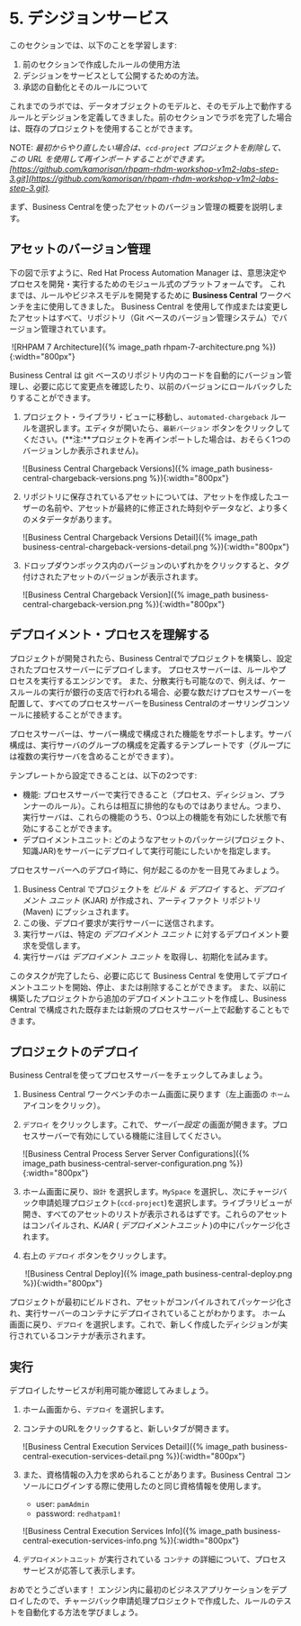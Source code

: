 
# 5. デシジョンサービス

このセクションでは、以下のことを学習します:

1. 前のセクションで作成したルールの使用方法
2. デシジョンをサービスとして公開するための方法。
3. 承認の自動化とそのルールについて

これまでのラボでは、データオブジェクトのモデルと、そのモデル上で動作するルールとデシジョンを定義してきました。前のセクションでラボを完了した場合は、既存のプロジェクトを使用することができます。

NOTE: _最初からやり直したい場合は、`ccd-project` プロジェクトを削除して、この URL を使用して再インポートすることができます。[https://github.com/kamorisan/rhpam-rhdm-workshop-v1m2-labs-step-3.git](https://github.com/kamorisan/rhpam-rhdm-workshop-v1m2-labs-step-3.git)._

まず、Business Centralを使ったアセットのバージョン管理の概要を説明します。

## アセットのバージョン管理

下の図で示すように、Red Hat Process Automation Manager は、意思決定やプロセスを開発・実行するためのモジュール式のプラットフォームです。
これまでは、ルールやビジネスモデルを開発するために **Business Central** ワークベンチを主に使用してきました。
Business Central を使用して作成または変更したアセットはすべて、リポジトリ（Git ベースのバージョン管理システム）でバージョン管理されています。

​	![RHPAM 7 Architecture]({% image_path rhpam-7-architecture.png %}){:width="800px"}

Business Central は git ベースのリポジトリ内のコードを自動的にバージョン管理し、必要に応じて変更点を確認したり、以前のバージョンにロールバックしたりすることができます。

1. プロジェクト・ライブラリ・ビューに移動し、`automated-chargeback` ルールを選択します。エディタが開いたら、`最新バージョン` ボタンをクリックしてください。(**注:**プロジェクトを再インポートした場合は、おそらく1つのバージョンしか表示されません)。

     ![Business Central Chargeback Versions]({% image_path business-central-chargeback-versions.png %}){:width="800px"}

2. リポジトリに保存されているアセットについては、アセットを作成したユーザーの名前や、アセットが最終的に修正された時刻やデータなど、より多くのメタデータがあります。

     ![Business Central Chargeback Versions Detail]({% image_path business-central-chargeback-versions-detail.png %}){:width="800px"}

3. ドロップダウンボックス内のバージョンのいずれかをクリックすると、タグ付けされたアセットのバージョンが表示されます。

     ![Business Central Chargeback Version]({% image_path business-central-chargeback-version.png %}){:width="800px"}

## デプロイメント・プロセスを理解する

プロジェクトが開発されたら、Business Centralでプロジェクトを構築し、設定されたプロセスサーバーにデプロイします。
プロセスサーバーは、ルールやプロセスを実行するエンジンです。
また、分散実行も可能なので、例えば、ケースルールの実行が銀行の支店で行われる場合、必要な数だけプロセスサーバーを配置して、すべてのプロセスサーバーをBusiness Centralのオーサリングコンソールに接続することができます。

プロセスサーバーは、サーバー構成で構成された機能をサポートします。サーバ構成は、実行サーバのグループの構成を定義するテンプレートです（グループには複数の実行サーバを含めることができます）。

テンプレートから設定できることは、以下の2つです:

  - 機能: プロセスサーバーで実行できること（プロセス、ディシジョン、プランナーのルール）。これらは相互に排他的なものではありません。つまり、実行サーバは、これらの機能のうち、0つ以上の機能を有効にした状態で有効にすることができます。
  - デプロイメントユニット: どのようなアセットのパッケージ(プロジェクト、知識JAR)をサーバーにデプロイして実行可能にしたいかを指定します。


プロセスサーバーへのデプロイ時に、何が起こるのかを一目見てみましょう。

1. Business Central でプロジェクトを _ビルド ＆ デプロイ_ すると、_デプロイメント ユニット_ (KJAR) が作成され、アーティファクト リポジトリ (Maven) にプッシュされます。
2. この後、デプロイ要求が実行サーバーに送信されます。
3. 実行サーバは、特定の _デプロイメント ユニット_ に対するデプロイメント要求を受信します。
4. 実行サーバは _デプロイメント ユニット_ を取得し、初期化を試みます。

このタスクが完了したら、必要に応じて Business Central を使用してデプロイメントユニットを開始、停止、または削除することができます。
また、以前に構築したプロジェクトから追加のデプロイメントユニットを作成し、Business Central で構成された既存または新規のプロセスサーバー上で起動することもできます。

## プロジェクトのデプロイ

Business Centralを使ってプロセスサーバーをチェックしてみましょう。

1. Business Central ワークベンチのホーム画面に戻ります（左上画面の `ホーム` アイコンをクリック）。

2. `デプロイ` をクリックします。これで、_サーバー設定_ の画面が開きます。プロセスサーバーで有効にしている機能に注目してください。

   ![Business Central Process Server Server Configurations]({% image_path business-central-server-configuration.png %}){:width="800px"}

3. ホーム画面に戻り、`設計` を選択します。`MySpace` を選択し、次にチャージバック申請処理プロジェクト(`ccd-project`)を選択します。ライブラリビューが開き、すべてのアセットのリストが表示されるはずです。これらのアセットはコンパイルされ、_KJAR_ ( _デプロイメントユニット_ )の中にパッケージ化されます。

4. 右上の `デプロイ` ボタンをクリックします。

    ​	![Business Central Deploy]({% image_path business-central-deploy.png %}){:width="800px"}

プロジェクトが最初にビルドされ、アセットがコンパイルされてパッケージ化され、実行サーバーのコンテナにデプロイされていることがわかります。
ホーム画面に戻り、`デプロイ` を選択します。これで、新しく作成したディシジョンが実行されているコンテナが表示されます。

## 実行

デプロイしたサービスが利用可能か確認してみましょう。

1. ホーム画面から、`デプロイ` を選択します。

2. コンテナのURLをクリックすると、新しいタブが開きます。

     ![Business Central Execution Services Detail]({% image_path business-central-execution-services-detail.png %}){:width="800px"}

3. また、資格情報の入力を求められることがあります。Business Central コンソールにログインする際に使用したのと同じ資格情報を使用します。

    - user: `pamAdmin`
    - password: `redhatpam1!`

    ![Business Central Execution Services Info]({% image_path business-central-execution-services-info.png %}){:width="800px"}

4. `デプロイメントユニット` が実行されている `コンテナ` の詳細について、プロセスサービスが応答して表示します。

おめでとうございます！
エンジン内に最初のビジネスアプリケーションをデプロイしたので、チャージバック申請処理プロジェクトで作成した、ルールのテストを自動化する方法を学びましょう。
